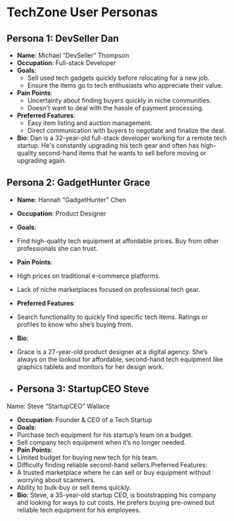 # TechZone User Personas

## Persona 1: DevSeller Dan
- **Name**: Michael “DevSeller” Thompson
- **Occupation**: Full-stack Developer
- **Goals**:
  - Sell used tech gadgets quickly before relocating for a new job.
  - Ensure the items go to tech enthusiasts who appreciate their value.
- **Pain Points**:
  - Uncertainty about finding buyers quickly in niche communities.
  - Doesn't want to deal with the hassle of payment processing.
- **Preferred Features**:
  - Easy item listing and auction management.
  - Direct communication with buyers to negotiate and finalize the deal.
- **Bio**:
  Dan is a 32-year-old full-stack developer working for a remote tech startup. He's constantly upgrading his tech gear and often has high-quality second-hand items that he wants to sell before moving or upgrading again.

## Persona 2: GadgetHunter Grace
- **Name**: Hannah “GadgetHunter” Chen
- **Occupation**: Product Designer
- **Goals**:
- Find high-quality tech equipment at affordable prices.
Buy from other professionals she can trust.
- **Pain Points**:
- High prices on traditional e-commerce platforms.
- Lack of niche marketplaces focused on professional tech gear.
- **Preferred Features**:
- Search functionality to quickly find specific tech items.
Ratings or profiles to know who she’s buying from.
- **Bio**:
- Grace is a 27-year-old product designer at a digital agency.  She’s always on the lookout for affordable, second-hand tech equipment like graphics tablets and monitors for her design work.

- ## Persona 3: StartupCEO Steve
Name: Steve “StartupCEO” Wallace
- **Occupation**: Founder & CEO of a Tech Startup
- **Goals**:
- Purchase tech equipment for his startup’s team on a budget.
- Sell company tech equipment when it’s no longer needed.
- **Pain Points**:
- Limited budget for buying new tech for his team.
- Difficulty finding reliable second-hand sellers.Preferred Features:
- A trusted marketplace where he can sell or buy equipment without worrying about scammers.
- Ability to bulk-buy or sell items quickly.
- **Bio**: Steve, a 35-year-old startup CEO, is bootstrapping his company and looking for ways to cut costs. He prefers buying pre-owned but reliable tech equipment for his employees.
